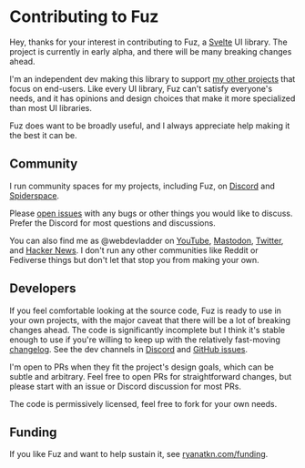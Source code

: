 # Contributing to Fuz

Hey, thanks for your interest in contributing to Fuz,
a [Svelte](https://svelte.dev/) UI library.
The project is currently in early alpha,
and there will be many breaking changes ahead.

I'm an independent dev making this library to support [my other projects](http://www.ryanatkn.com/)
that focus on end-users. Like every UI library, Fuz can't satisfy everyone's needs,
and it has opinions and design choices that make it more specialized than most UI libraries.

Fuz does want to be broadly useful, and I always appreciate help making it the best it can be.

## Community

I run community spaces for my projects, including Fuz,
on [Discord](https://discord.gg/YU5tyeK72X)
and [Spiderspace](https://www.spiderspace.org/).

Please [open issues](https://github.com/ryanatkn/fuz/issues) with any bugs
or other things you would like to discuss.
Prefer the Discord for most questions and discussions.

You can also find me as @webdevladder on
[YouTube](https://www.youtube.com/@webdevladder),
[Mastodon](https://mastodon.social/@webdevladder),
[Twitter](https://twitter.com/webdevladder),
and [Hacker News](https://news.ycombinator.com/user?id=webdevladder).
I don't run any other communities like Reddit or Fediverse things
but don't let that stop you from making your own.

## Developers

If you feel comfortable looking at the source code,
Fuz is ready to use in your own projects,
with the major caveat that there will be a lot of breaking changes ahead.
The code is significantly incomplete but I think it's stable enough to use
if you're willing to keep up with the relatively fast-moving [changelog](CHANGELOG.md).
See the dev channels in [Discord](https://discord.gg/YU5tyeK72X)
and [GitHub issues](https://github.com/ryanatkn/fuz/issues).

I'm open to PRs when they fit the project's design goals, which can be subtle and arbitrary.
Feel free to open PRs for straightforward changes,
but please start with an issue or Discord discussion for most PRs.

The code is permissively licensed, feel free to fork for your own needs.

## Funding

If you like Fuz and want to help sustain it,
see [ryanatkn.com/funding](https://www.ryanatkn.com/funding).
